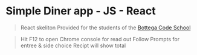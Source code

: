 # Simple Diner app - JS - React

>React skeliton Provided for the students of the [Bottega Code School](https://bottega.tech/)

>Hit F12 to open Chrome console for read out
>Follow Prompts for entree & side choice
>Recipt will show total